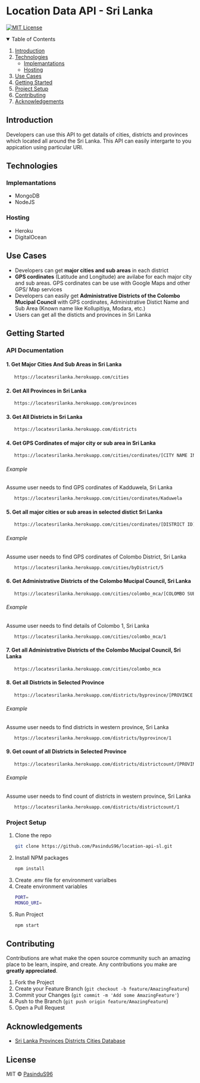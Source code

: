 # Location Data API - Sri Lanka


[![MIT License][license-shield]][license-url]


<details open="open">
  <summary>Table of Contents</summary>
  <ol>
    <li>
      <a href="#introduction">Introduction</a>
    </li>
    <li>
      <a href="#Technologies">Technologies</a>
      <ul>
        <li><a href="#implemantations">Implemantations</a></li>
        <li><a href="#hosting">Hosting</a></li>
      </ul>
    </li>
    <li>
      <a href="#use-cases">Use Cases</a>
    </li>
    <li><a href="#getting-started">Getting Started</a></li>
    <li><a href="#project-setup">Project Setup</a></li>
    <li><a href="#contributing">Contributing</a></li>
    <li><a href="#acknowledgements">Acknowledgements</a></li>
  </ol>
</details>


## Introduction

Developers can use this API to get datails of cities, districts and provinces which located all around the Sri Lanka. This API can easily intergarte to you appication using particular URI. 


## Technologies

### Implemantations 

- MongoDB
- NodeJS

### Hosting

- Heroku
- DigitalOcean


## Use Cases

- Developers can get **major cities and sub areas** in each district
- **GPS cordinates** (Latitude and Longitude) are avilabe for each major city and sub areas. GPS cordinates can be use with Google Maps and other GPS/ Map services
- Developers can easily get **Administrative Districts of the Colombo Mucipal Council** with GPS cordinates, Administrative Distict Name and Sub Area (Known name like Kollupitiya, Modara, etc.)
- Users can get all the disticts and provinces in Sri Lanka


## Getting Started

### API Documentation

#### 1. Get Major Cities And Sub Areas in Sri Lanka

```sh
   https://locatesrilanka.herokuapp.com/cities 
```

#### 2. Get All Provinces in Sri Lanka

```sh
   https://locatesrilanka.herokuapp.com/provinces
```

#### 3. Get All Districts in Sri Lanka

```sh
   https://locatesrilanka.herokuapp.com/districts
```

#### 4. Get GPS Cordinates of major city or sub area in Sri Lanka

```sh
   https://locatesrilanka.herokuapp.com/cities/cordinates/[CITY NAME IN ENGLISH]
```
###### Example

Assume user needs to find GPS cordinates of Kadduwela, Sri Lanka


```sh
   https://locatesrilanka.herokuapp.com/cities/cordinates/Kaduwela
```

#### 5. Get all major cities or sub areas in selected distict Sri Lanka

```sh
   https://locatesrilanka.herokuapp.com/cities/cordinates/[DISTRICT ID]
```
###### Example

Assume user needs to find GPS cordinates of Colombo District, Sri Lanka


```sh
   https://locatesrilanka.herokuapp.com/cities/byDistrict/5
```

#### 6. Get Administrative Districts of the Colombo Mucipal Council, Sri Lanka

```sh
   https://locatesrilanka.herokuapp.com/cities/colombo_mca/[COLOMBO SUB AREA]
```
###### Example

Assume user needs to find details of Colombo 1, Sri Lanka


```sh
   https://locatesrilanka.herokuapp.com/cities/colombo_mca/1
```


#### 7. Get all Administrative Districts of the Colombo Mucipal Council, Sri Lanka

```sh
   https://locatesrilanka.herokuapp.com/cities/colombo_mca
```


#### 8. Get all Districts in Selected Province

```sh
   https://locatesrilanka.herokuapp.com/districts/byprovince/[PROVINCE ID]
```
###### Example

Assume user needs to find districts in western province, Sri Lanka


```sh
   https://locatesrilanka.herokuapp.com/districts/byprovince/1
```

#### 9. Get count of all Districts in Selected Province

```sh
   https://locatesrilanka.herokuapp.com/districts/districtcount/[PROVINCE ID]
```
###### Example

Assume user needs to find count of districts in western province, Sri Lanka


```sh
   https://locatesrilanka.herokuapp.com/districts/districtcount/1
```


### Project Setup

1. Clone the repo
   ```sh
   git clone https://github.com/PasinduS96/location-api-sl.git
   ```
2. Install NPM packages
   ```sh
   npm install
   ```
3. Create .env file for environment varialbes
4. Create environment variables
   ```sh
   PORT=
   MONGO_URI=
   ```
5. Run Project
   ```sh
   npm start
   ```

## Contributing

Contributions are what make the open source community such an amazing place to be learn, inspire, and create. Any contributions you make are **greatly appreciated**.

1. Fork the Project
2. Create your Feature Branch (`git checkout -b feature/AmazingFeature`)
3. Commit your Changes (`git commit -m 'Add some AmazingFeature'`)
4. Push to the Branch (`git push origin feature/AmazingFeature`)
5. Open a Pull Request


## Acknowledgements
* [Sri Lanka Provinces Districts Cities Database](https://github.com/madurapa/sri-lanka-provinces-districts-cities)

[license-shield]: https://img.shields.io/github/license/othneildrew/Best-README-Template.svg?style=for-the-badge
[license-url]: https://github.com/PasinduS96/location-api-sl/blob/master/LICENSE

## License

MIT © [PasinduS96](https://github.com/PasinduS96/location-api-sl/blob/master/LICENSE)
